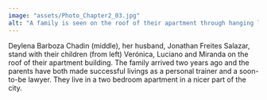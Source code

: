 ```yaml
---
image: "assets/Photo_Chapter2_03.jpg"
alt: "A family is seen on the roof of their apartment through hanging laundry"
---
```

Deylena Barboza Chadin (middle), her husband, Jonathan Freites Salazar, stand with their children (from left) Verónica, Luciano and Miranda on the roof of their apartment building. The family arrived two years ago and the parents have both made successful livings as a personal trainer and a soon-to-be lawyer. They live in a two bedroom apartment in a nicer part of the city.
